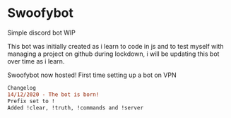 # Swoofybot
Simple discord bot WIP

This bot was initially created as i learn to code in js and to test myself with managing a project on github during lockdown, i will be updating this bot over time as i learn.

Swoofybot now hosted! First time setting up a bot on VPN

```diff
Changelog
14/12/2020 - The bot is born!
Prefix set to !
Added !clear, !truth, !commands and !server
```
